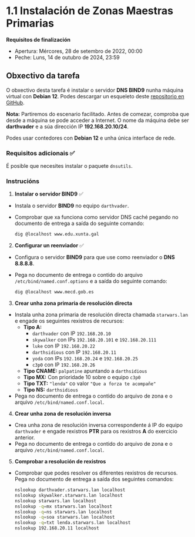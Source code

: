 # 1.1 Instalación de Zonas Maestras Primarias

**Requisitos de finalización**  

- Apertura: Mércores, 28 de setembro de 2022, 00:00  
- Peche: Luns, 14 de outubro de 2024, 23:59  

## Obxectivo da tarefa

O obxectivo desta tarefa é instalar o servidor **DNS BIND9** nunha máquina virtual con **Debian 12**. Podes descargar un esqueleto deste [repositorio en GitHub](https://github.com/brunosct/bind9skel).

**Nota:** Partiremos do escenario facilitado. Antes de comezar, comproba que desde a máquina se pode acceder a Internet. O nome da máquina debe ser **darthvader** e a súa dirección IP **192.168.20.10/24**.

Podes usar contedores con **Debian 12** e unha única interface de rede.

### Requisitos adicionais ✅

É posible que necesites instalar o paquete `dnsutils`.

### Instrucións

1. **Instalar o servidor BIND9** ✅
  - Instala o servidor **BIND9** no equipo `darthvader`.
  - Comprobar que xa funciona como servidor DNS caché pegando no documento de entrega a saída do seguinte comando:

    ```bash
    dig @localhost www.edu.xunta.gal
    ```

2. **Configurar un reenviador** ✅
  - Configura o servidor **BIND9** para que use como reenviador o **DNS 8.8.8.8**.
  - Pega no documento de entrega o contido do arquivo `/etc/bind/named.conf.options` e a saída do seguinte comando:

    ```bash
    dig @localhost www.mecd.gob.es
    ```

3. **Crear unha zona primaria de resolución directa**
  - Instala unha zona primaria de resolución directa chamada `starwars.lan` e engade os seguintes rexistros de recursos:
    - **Tipo A:**  
      - `darthvader` con IP `192.168.20.10`
      - `skywalker` con IPs `192.168.20.101` e `192.168.20.111`
      - `luke` con IP `192.168.20.22`
      - `darthsidious` con IP `192.168.20.11`
      - `yoda` con IPs `192.168.20.24` e `192.168.20.25`
      - `c3p0` con IP `192.168.20.26`
    - **Tipo CNAME:** `palpatine` apuntando a `darthsidious`
    - **Tipo MX:** Con prioridade 10 sobre o equipo `c3p0`
    - **Tipo TXT:** `"lenda"` co valor `"Que a forza te acompañe"`
    - **Tipo NS:** `darthsidious`
  - Pega no documento de entrega o contido do arquivo de zona e o arquivo `/etc/bind/named.conf.local`.

4. **Crear unha zona de resolución inversa**
  - Crea unha zona de resolución inversa correspondente á IP do equipo `darthvader` e engade rexistros **PTR** para os rexistros **A** do exercicio anterior.
  - Pega no documento de entrega o contido do arquivo de zona e o arquivo `/etc/bind/named.conf.local`.

5. **Comprobar a resolución de rexistros**
  - Comprobar que podes resolver os diferentes rexistros de recursos. Pega no documento de entrega a saída dos seguintes comandos:

    ```bash
    nslookup darthvader.starwars.lan localhost
    nslookup skywalker.starwars.lan localhost
    nslookup starwars.lan localhost
    nslookup -q=mx starwars.lan localhost
    nslookup -q=ns starwars.lan localhost
    nslookup -q=soa starwars.lan localhost
    nslookup -q=txt lenda.starwars.lan localhost
    nslookup 192.168.20.11 localhost
    ```